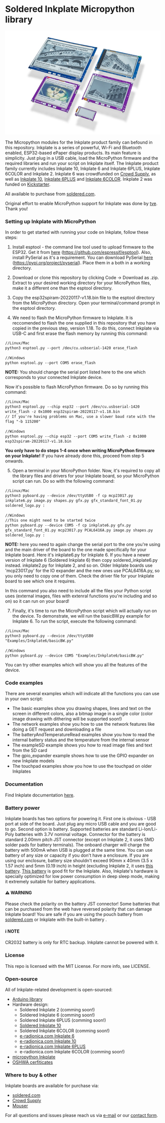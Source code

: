 # Soldered Inkplate Micropython library

![](https://raw.githubusercontent.com/SolderedElectronics/Inkplate-Arduino-library/master/extras/InkplateImage.jpg)

The Micropython modules for the Inkplate product family can befound in this repository. Inkplate is a series of powerful, Wi-Fi and Bluetooth enabled, ESP32-based ePaper display products. Its main feature is simplicity. Just plug in a USB cable, load the MicroPython firmware and the required libraries and run your script on Inkplate itself. The Inkplate product family currently includes Inkplate 10, Inkplate 6 and Inkplate 6PLUS, Inkplate 6COLOR and Inkplate 2. 
Inkplate 6 was crowdfunded on [Crowd Supply](https://www.crowdsupply.com/e-radionica/inkplate-6), as well as [Inkplate 10](https://www.crowdsupply.com/e-radionica/inkplate-10), [Inkplate 6PLUS](https://www.crowdsupply.com/e-radionica/inkplate-6plus) and [Inkplate 6COLOR](https://www.crowdsupply.com/soldered/inkplate-6color). Inkplate 2 was funded on [Kickstarter](https://www.kickstarter.com/projects/solderedelectronics/inkplate-2-a-easy-to-use-arduino-compatible-e-paper).

All available to purchase from [soldered.com](https://soldered.com/categories/inkplate/).

Original effort to enable MicroPython support for Inkplate was done by [tve](https://github.com/tve/micropython-inkplate6). Thank you!

### Setting up Inkplate with MicroPython

In order to get started with running your code on Inkplate, follow these steps:
1. Install esptool - the command line tool used to upload firmware to the ESP32. Get it from [here](https://github.com/espressif/esptool) (https://github.com/espressif/esptool). Also, install PySerial as it's a requirement. You can download PySerial [here](https://pypi.org/project/pyserial/) (https://pypi.org/project/pyserial). Place them in a both in a working directory.

2. Download or clone this repository by clicking Code -> Download as .zip. Extract to your desired working directory for your MicroPython files, make it a different one than the esptool directory.

3. Copy the esp32spiram-20220117-v1.18.bin file to the esptool directory from the MicroPython directory. Open your terminal/command prompt in the esptool directory.

4. We need to flash the MicroPython firmware to Inkplate. It is reccomended to flash the one supplied in this repository that you have copied in the previous step, version 1.18. To do this, connect Inkplate via USB-C and first erase the flash memory by running this command:
```
//Linux/Mac
python3 esptool.py --port /dev/cu.usbserial-1420 erase_flash

//Windows
python esptool.py --port COM5 erase_flash 
```
**NOTE:** You should change the serial port listed here to the one which corresponds to your connected Inkplate device.

Now it's possible to flash MicroPython firmware. Do so by running this command:
```
//Linux/Mac
python3 esptool.py --chip esp32 --port /dev/cu.usbserial-1420 write_flash -z 0x1000 esp32spiram-20220117-v1.18.bin
// If you're having problems on Mac, use a slower baud rate with the flag "-b 115200"

//Windows
python esptool.py --chip esp32 --port COM5 write_flash -z 0x1000 esp32spiram-20220117-v1.18.bin
```

**You only have to do steps 1-4 once when writing MicroPython firmware on your Inkplate!** If you have already done this, proceed from step 5 onwards.

5. Open a terminal in your MicroPython folder. Now, it's required to copy all the library files and drivers for your Inkplate board, so your MicroPython script can run. Do so with the following command:

```
//Linux/Mac
python3 pyboard.py --device /dev/ttyUSB0 -f cp mcp23017.py inkplate6.py image.py shapes.py gfx.py gfx_standard_font_01.py soldered_logo.py :

//Windows
//This one might need to be started twice
python pyboard.py --device COM5 -f cp inkplate6.py gfx.py gfx_standard_font_01.py mcp23017.py PCAL6416A.py image.py shapes.py soldered_logo.py :
```

**NOTE:** here you need to again change the serial port to the one you're using and the main driver of the board to the one made specifically for your Inkplate board. Here it's inkplate6.py for Inkplate 6. If you have a newer version of Inkplate 6 (Soldered Inkplate 6) then copy soldered_inkplate6.py instead. inkplate2.py for Inkplate 2, and so on. Older Inkplate boards use 'mcp23017.py' for the IO expander and the new ones use PCAL6416A.py, so you only need to copy one of them. Check the driver file for your Inkplate board to see which one it requires.

In this command you also need to include all the files your Python script uses (external images, files with extenral functions you're including and so on) so it can run on your board! 

7. Finally, it's time to run the MicroPython script which will actually run on the device. To demonstrate, we will run the basicBW.py example for Inkplate 6. To run the script, execute the following command:

```
//Linux/Mac
python3 pyboard.py --device /dev/ttyUSB0 "Examples/Inkplate6/basicBW.py"

//Windows
python pyboard.py --device COM5 "Examples/Inkplate6/basicBW.py"
```

You can try other examples which will show you all the features of the device.


### Code examples

There are several examples which will indicate all the functions you can use in your own script:
* The basic examples show you drawing shapes, lines and text on the screen in different colors, also a bitmap image in a single color (color image drawing with dithering will be supported soon!)
* The network examples show you how to use the network features like doing a GET request and downloading a file
* The batteryAndTemperatureRead examples show you how to read the internal battery status and the temperature from the internal sensor
* The exampleSD example shows you how to read image files and text from the SD card
* The gpio_expander example shows how to use the GPIO expander on new Inkplate models
* The touchpad examples show you how to use the touchpad on older Inkplates

### Documentation

Find Inkplate documentation [here](https://inkplate.readthedocs.io/). 

### Battery power

Inkplate boards has two options for powering it. First one is obvious - USB port at side of the board. Just plug any micro USB cable and you are good to go. Second option is battery. Supported batteries are standard Li-Ion/Li-Poly batteries with 3.7V nominal voltage. Connector for the battery is standard 2.00mm pitch JST connector (except on Inkplate 2, it uses SMD solder pads for battery terminals). The onboard charger will charge the battery with 500mA when USB is plugged at the same time. You can use battery of any size or capacity if you don't have a enclosure. If you are using our enclosure, battery size shouldn't exceed 90mm x 40mm (3.5 x 1.57 inch) and 5mm (0.19 inch) in height (excluding Inkplate 2, it uses [this battery](https://soldered.com/product/li-ion-baterija-600mah-3-7v/). [This battery](https://soldered.com/product/li-ion-battery-1200mah-3-7v/) is good fit for the Inkplate. Also, Inkplate's hardware is specially optimized for low power consumption in deep sleep mode, making it extremely suitable for battery applications.

#### ⚠️ WARNING
Please check the polarity on the battery JST connector! Some batteries that can be purchased from the web have reversed polarity that can damage Inkplate board! You are safe if you are using the pouch battery from [soldered.com](https://soldered.com/categories/power-sources-batteries/batteries/lithium-batteries/) or Inkplate with the built-in battery . 

#### ℹ NOTE
CR2032 battery is only for RTC backup. Inkplate cannot be powered with it.

### License

This repo is licensed with the MIT License. For more info, see LICENSE.

### Open-source

All of Inkplate-related development is open-sourced:

- [Arduino library](https://github.com/SolderedElectronics/Inkplate-Arduino-library)
- Hardware design:
  - Soldered Inkplate 2 (comming soon!)
  - Soldered Inkplate 6 (comming soon!)
  - Soldered Inkplate 6PLUS (comming soon!)
  - [Soldered Inkplate 10](https://github.com/SolderedElectronics/Soldered-Inkplate-10-hardware-design)
  - Soldered Inkplate 6COLOR (comming soon!)
  - [e-radionica.com Inkplate 6](https://github.com/SolderedElectronics/Inkplate-6-hardware)
  - [e-radionica.com Inkplate 10](https://github.com/SolderedElectronics/Inkplate-10-hardware)
  - [e-radionica.com Inkplate 6PLUS](https://github.com/SolderedElectronics/Inkplate-6PLUS-Hardware)
  - e-radionica.com Inkplate 6COLOR (comming soon!)
- [micropython Inkplate](https://github.com/SolderedElectronics/Inkplate-micropython)
- [OSHWA cerfiticates](https://certification.oshwa.org/list.html?q=inkplate)

### Where to buy & other

Inkplate boards are available for purchase via:

- [soldered.com](https://soldered.com/categories/inkplate/)
- [Crowd Supply](https://www.crowdsupply.com/soldered)
- [Mouser](https://hr.mouser.com/Search/Refine?Keyword=inkplate)

For all questions and issues please reach us via [e-mail](mailto:hello@soldered.com) or our [contact form](https://soldered.com/contact/).